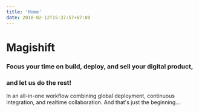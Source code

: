 ```yaml
---
title: 'Home'
date: 2018-02-12T15:37:57+07:00
---
```


# Magishift

### Focus your time on build, deploy, and sell your digital product,

### and let us do the rest!

In an all-in-one workflow combining global deployment, continuous integration, and realtime collaboration. And that's just the beginning...
